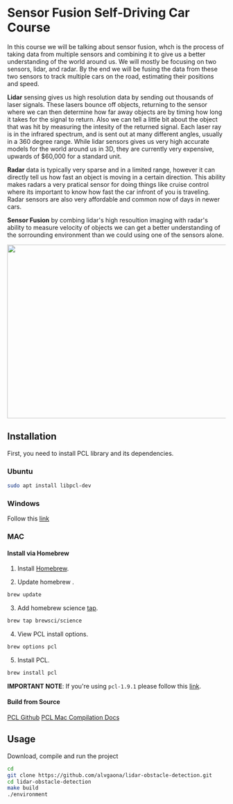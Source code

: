 # Sensor Fusion Self-Driving Car Course

In this course we will be talking about sensor fusion, whch is the process of taking data from multiple sensors and combining it to give us a better understanding of the world around us.
We will mostly be focusing on two sensors, lidar, and radar.
By the end we will be fusing the data from these two sensors to track multiple cars on the road, estimating their positions and speed.

**Lidar** sensing gives us high resolution data by sending out thousands of laser signals.
These lasers bounce off objects, returning to the sensor where we can then determine how far away objects are by timing how long it takes for the signal to return.
Also we can tell a little bit about the object that was hit by measuring the intesity of the returned signal.
Each laser ray is in the infrared spectrum, and is sent out at many different angles, usually in a 360 degree range. While lidar sensors gives us very high accurate models for the world around us in 3D, they are currently very expensive, upwards of $60,000 for a standard unit.

**Radar** data is typically very sparse and in a limited range, however it can directly tell us how fast an object is moving in a certain direction.
This ability makes radars a very pratical sensor for doing things like cruise control where its important to know how fast the car infront of you is traveling. Radar sensors are also very affordable and common now of days in newer cars.

**Sensor Fusion** by combing lidar's high resoultion imaging with radar's ability to measure velocity of objects we can get a better understanding of the sorrounding environment than we could using one of the sensors alone.


<img src="media/ObstacleDetectionFPS.gif" width="700" height="400" />


## Installation

First, you need to install PCL library and its dependencies.

### Ubuntu 

```bash
sudo apt install libpcl-dev
```

### Windows 

Follow this [link][PCL for Windows]

### MAC

#### Install via Homebrew

1. Install [Homebrew].

2. Update homebrew .

```bash
brew update
```

3. Add homebrew science [tap][Taps].

```bash
brew tap brewsci/science
```

4. View PCL install options.

```bash
brew options pcl
```

5. Install PCL. 

```bash
brew install pcl
```

**IMPORTANT NOTE**: If you're using `pcl-1.9.1` please follow this [link][PCL Bug].

#### Build from Source

[PCL Github]
[PCL Mac Compilation Docs]


## Usage

Download, compile and run the project

```bash
cd
git clone https://github.com/alvgaona/lidar-obstacle-detection.git
cd lidar-obstacle-detection
make build
./environment
```


[Homebrew]: https://brew.sh/
[Taps]: https://docs.brew.sh/Taps
[PCL Bug]: https://github.com/udacity/SFND_Lidar_Obstacle_Detection/issues/23
[PCL Github]: https://github.com/PointCloudLibrary/pcl
[PCL for Windows]: http://www.pointclouds.org/downloads/windows.html
[PCL Mac Compilation Docs]: http://www.pointclouds.org/documentation/tutorials/compiling_pcl_macosx.php